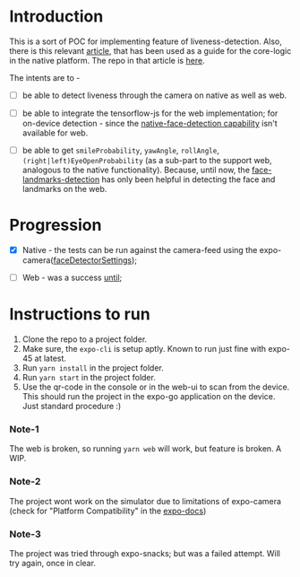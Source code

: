 # Introduction

This is a sort of POC for implementing feature of liveness-detection. Also, there is this relevant [article](https://osamaqarem.com/blog/intro-to-liveness-detection-with-react-native), that has been used as a guide for the core-logic in the native platform. The repo in that article is [here](https://github.com/osamaqarem/liveness-detection-react-native).

The intents are to -

- [ ] be able to detect liveness through the camera on native as well as web.

- [ ] be able to integrate the tensorflow-js for the web implementation; for on-device detection - since the [native-face-detection capability](https://docs.expo.dev/versions/latest/sdk/camera/#facedetectorsettings) isn't available for web.

- [ ] be able to get `smileProbability`, `yawAngle`, `rollAngle`, `(right|left)EyeOpenProbability` (as a sub-part to the support web, analogous to the native functionality). Because, until now, the [face-landmarks-detection](https://github.com/tensorflow/tfjs-models/tree/master/face-landmarks-detection) has only been helpful in detecting the face and landmarks on the web.


# Progression

- [x] Native - the tests can be run against the camera-feed using the expo-camera([faceDetectorSettings](https://docs.expo.dev/versions/latest/sdk/camera/#facedetectorsettings));

- [ ] Web - was a success [until](https://github.com/astriskit/expo-with-face-detection/commit/2acf4160db3bc83e5109bfc6c88e4a99cc61367b);


# Instructions to run

1) Clone the repo to a project folder.
2) Make sure, the `expo-cli` is setup aptly. Known to run just fine with expo-45 at latest.
3) Run `yarn install` in the project folder.
4) Run `yarn start` in the project folder.
5) Use the qr-code in the console or in the web-ui to scan from the device. This should run the project in the expo-go application on the device. Just standard procedure :)

### Note-1

The web is broken, so running `yarn web` will work, but feature is broken. A WIP.

### Note-2

The project wont work on the simulator due to limitations of expo-camera (check for "Platform Compatibility" in the [expo-docs](https://docs.expo.dev/versions/latest/sdk/camera))

### Note-3

The project was tried through expo-snacks; but was a failed attempt. Will try again, once in clear.



